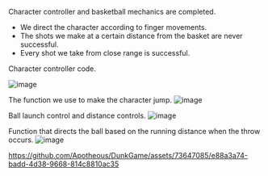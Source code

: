 Character controller and basketball mechanics are completed.
  - We direct the character according to finger movements.
  - The shots we make at a certain distance from the basket are never successful.
  - Every shot we take from close range is successful.
    
Character controller code.

![image](https://github.com/Apotheous/DunkGame/assets/73647085/109e92e2-a78f-4556-a4d2-8071e544330b)

The function we use to make the character jump.
![image](https://github.com/Apotheous/DunkGame/assets/73647085/c96fb018-dcbf-448a-8ef0-8a9a672ed944)

Ball launch control and distance controls.
![image](https://github.com/Apotheous/DunkGame/assets/73647085/92c46a9b-f666-4ae3-9539-35e36089be08)

Function that directs the ball based on the running distance when the throw occurs.
![image](https://github.com/Apotheous/DunkGame/assets/73647085/d587974b-3ede-408b-b55e-d0870c9e712d)


https://github.com/Apotheous/DunkGame/assets/73647085/e88a3a74-badd-4d38-9668-814c8810ac35
